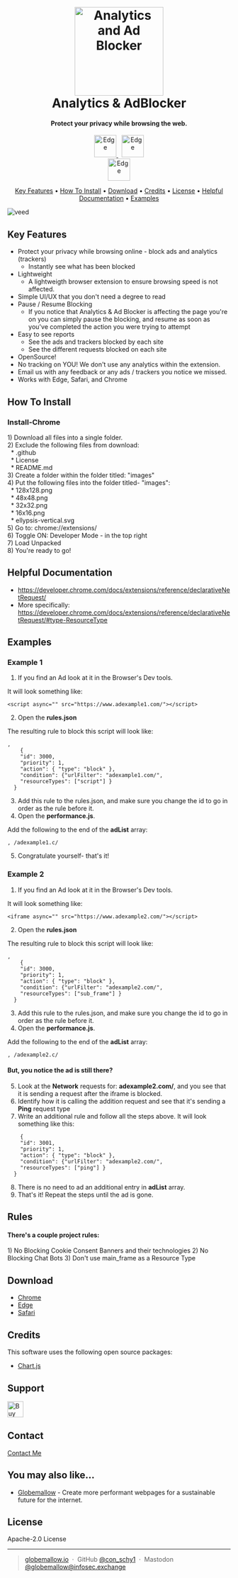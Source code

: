 <h1 align="center">
  <br>
  <a href="https://www.globemallow.io"><img src="https://user-images.githubusercontent.com/25206214/232239552-1e012a0f-5a70-4498-be91-5cfbf739659b.jpg" alt="Analytics and Ad Blocker" width="200"></a>
  <br>
  Analytics & AdBlocker
  <br>
</h1>

<h4 align="center">Protect your privacy while browsing the web.</h4>

<p align="center">
  <a href="https://microsoftedge.microsoft.com/addons/detail/analytics-ad-blocker/aefflmbddeelichjblegdiofcnheglho">
    <img src="https://user-images.githubusercontent.com/25206214/232240901-a3a3238e-323f-4e27-b403-c3cae1b75e04.png"
         alt="Edge" width="50">
  </a>
  &nbsp;
    <a href="https://chrome.google.com/webstore/detail/analytics-ad-blocker/fapldghopmonkbgaaiinpeopokpkhbmk">
    <img src="https://user-images.githubusercontent.com/25206214/232240940-ab68afc0-2fe4-46b6-a3f0-a66002c6769d.png"
         alt="Edge" width="50">
  </a>
  <br>
  <a href="https://apps.apple.com/app/analytics-ad-blocker/id1641772773">
    <img src="https://user-images.githubusercontent.com/25206214/232240922-82009465-ade0-4882-8e7a-6176fb6fa037.png"
         alt="Edge" width="50">
  </a>
</p>

<p align="center">
  <a href="#key-features">Key Features</a> •
  <a href="#how-to-install">How To Install</a> •
  <a href="#download">Download</a> •
  <a href="#credits">Credits</a> •
  <a href="#license">License</a> •
  <a href="#helpful-documentation">Helpful Documentation</a> •
  <a href="#examples">Examples</a> 
</p>

![veed](https://user-images.githubusercontent.com/25206214/232251234-c60f33ae-774d-4d92-a257-5d07be8d2b75.gif)

## Key Features

* Protect your privacy while browsing online - block ads and analytics (trackers)
  - Instantly see what has been blocked 
* Lightweight
  - A lightweigth browser extension to ensure browsing speed is not affected.
* Simple UI/UX that you don't need a degree to read 
* Pause / Resume Blocking
  - If you notice that Analytics & Ad Blocker is affecting the page you're on you can simply pause the blocking, and resume as soon as you've completed the action you were trying to attempt
* Easy to see reports
  - See the ads and trackers blocked by each site
  - See the different requests blocked on each site
* OpenSource!
* No tracking on YOU! We don't use any analytics within the extension. 
* Email us with any feedback or any ads / trackers you notice we missed.
* Works with Edge, Safari, and Chrome

## How To Install

<h3>Install-Chrome</h3>
1) Download all files into a single folder. <br>
2) Exclude the following files from download:<br>
&nbsp; * .github <br> 
&nbsp; * License <br>
&nbsp; * README.md <br>
3) Create a folder within the folder titled: "images" <br>
4) Put the following files into the folder titled- "images":<br>
&nbsp; * 128x128.png <br> 
&nbsp; * 48x48.png <br>
&nbsp; * 32x32.png <br>
&nbsp; * 16x16.png <br>
&nbsp; * ellypsis-vertical.svg<br>
5) Go to: chrome://extensions/ <br>
6) Toggle ON: Developer Mode - in the top right <br>
7) Load Unpacked <br>
8) You're ready to go!

## Helpful Documentation 
* https://developer.chrome.com/docs/extensions/reference/declarativeNetRequest/ <br>
* More specifically: 
https://developer.chrome.com/docs/extensions/reference/declarativeNetRequest/#type-ResourceType
 

## Examples

<h3>Example 1</h3>

1) If you find an Ad look at it in the Browser's Dev tools. <br>

It will look something like:
```
<script async="" src="https://www.adexample1.com/"></script>
```

2) Open the **rules.json** <br>

The resulting rule to block this script will look like:
```
,
    {
    "id": 3000,
    "priority": 1,
    "action": { "type": "block" },
    "condition": {"urlFilter": "adexample1.com/", 
    "resourceTypes": ["script"] }
  }
```
3) Add this rule to the rules.json, and make sure you change the id to go in order as the rule before it. <br>
4) Open the **performance.js**. <br>

Add the following to the end of the **adList** array:
```
, /adexample1.c/
```
5) Congratulate yourself- that's it!

<h3>Example 2</h3>

1) If you find an Ad look at it in the Browser's Dev tools. <br>

It will look something like:
```
<iframe async="" src="https://www.adexample2.com/"></script>
```

2) Open the **rules.json** <br>

The resulting rule to block this script will look like:
```
,
    {
    "id": 3000,
    "priority": 1,
    "action": { "type": "block" },
    "condition": {"urlFilter": "adexample2.com/", 
    "resourceTypes": ["sub_frame"] }
  }
```
3) Add this rule to the rules.json, and make sure you change the id to go in order as the rule before it. <br>
4) Open the **performance.js**. <br>

Add the following to the end of the **adList** array:
```
, /adexample2.c/
```
<h4>But, you notice the ad is still there?</h4>

5) Look at the **Network** requests for: **adexample2.com/**, and you see that it is sending a request after the iframe is blocked. 
6) Identify how it is calling the addition request and see that it's sending a **Ping** request type
7) Write an additional rule and follow all the steps above. It will look something like this:
```
    {
    "id": 3001,
    "priority": 1,
    "action": { "type": "block" },
    "condition": {"urlFilter": "adexample2.com/", 
    "resourceTypes": ["ping"] }
  }
```
8) There is no need to ad an additional entry in **adList** array.
9) That's it! Repeat the steps until the ad is gone.

## Rules
<h4>There's a couple project rules:</h4>
1) No Blocking Cookie Consent Banners and their technologies
2) No Blocking Chat Bots
3) Don't use main_frame as a Resource Type

## Download

- [Chrome](https://chrome.google.com/webstore/detail/analytics-ad-blocker/fapldghopmonkbgaaiinpeopokpkhbmk)
- [Edge](https://microsoftedge.microsoft.com/addons/detail/analytics-ad-blocker/aefflmbddeelichjblegdiofcnheglho)
- [Safari](https://apps.apple.com/app/analytics-ad-blocker/id1641772773)

## Credits

This software uses the following open source packages:

- [Chart.js](https://www.chartjs.org/)

## Support

<a href='https://ko-fi.com/U6U46R9FA' target='_blank'><img height='36' style='border:0px;height:36px;' src='https://storage.ko-fi.com/cdn/kofi2.png?v=3' border='0' alt='Buy Me a Coffee at ko-fi.com' /></a>

## Contact

[Contact Me](mailto:connor@globemallow.io)

## You may also like...

- [Globemallow](https://globemallow.io/) - Create more performant webpages for a sustainable future for the internet.

## License

Apache-2.0 License

---

> [globemallow.io](https://globemallow.io/) &nbsp;&middot;&nbsp;
> GitHub [@con_schy1](https://github.com/con-schy1) &nbsp;&middot;&nbsp;
> Mastodon [@globemallow@infosec.exchange](https://infosec.exchange/@globemallow)

